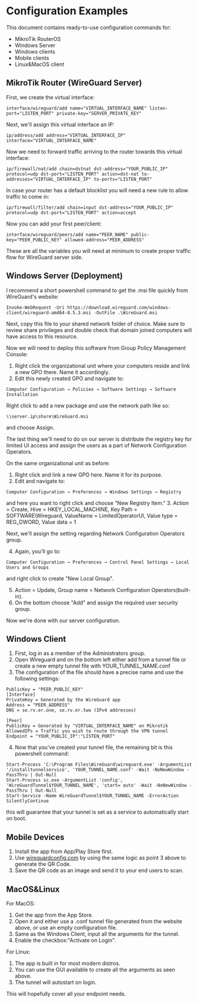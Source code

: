 # Configuration Examples

This document contains ready-to-use configuration commands for:

- MikroTik RouterOS
- Windows Server
- Windows clients
- Mobile clients
- Linux&MacOS client

## MikroTik Router (WireGuard Server)

First, we create the virtual interface:
```
interface/wireguard/add name="VIRTUAL_INTERFACE_NAME" listen-port="LISTEN_PORT" private-key="SERVER_PRIVATE_KEY"
```
Next, we'll assign this virtual interface an IP:
```
ip/address/add address="VIRTUAL_INTERFACE_IP" interface="VIRTUAL_INTERFACE_NAME"
```
Now we need to forward traffic arriving to the router towards this virtual interface:
```
ip/firewall/nat/add chain=dstnat dst-address="YOUR_PUBLIC_IP" protocol=udp dst-port="LISTEN_PORT" action=dst-nat to-addresses="VIRTUAL_INTERFACE_IP" to-ports="LISTEN_PORT"
```
In case your router has a default blocklist you will need a new rule to allow traffic to come in:
```
ip/firewall/filter/add chain=input dst-address="YOUR_PUBLIC_IP" protocol=udp dst-port="LISTEN_PORT" action=accept
```
Now you can add your first peer/client:
```
interface/wireguard/peers/add name="PEER_NAME" public-key="PEER_PUBLIC_KEY" allowed-address="PEER_ADDRESS"
```

These are all the variables you will need at minimum to create proper traffic flow for WireGuard server side. 


## Windows Server (Deployment)

I recommend a short powershell command to get the .msi file quickly from WireGuard's website:
```
Invoke-WebRequest -Uri https://download.wireguard.com/windows-client/wireguard-amd64-0.5.3.msi -OutFile .\WireGuard.msi
```
Next, copy this file to your shared network folder of choice. Make sure to review share privileges and double check that domain joined computers will have access to this resource.

Now we will need to deploy this software from Group Policy Management Console:

1. Right click the organizational unit where your computers reside and link a new GPO there. Name it accordingly.
2. Edit this newly created GPO and navigate to:
```
Computer Configuration → Policies → Software Settings → Software Installation
```
 Right click to add a new package and use the network path like so:
```
\\server.ip\share\WireGuard.msi
```
and choose Assign.

The last thing we'll need to do on our server is distribute the registry key for limited UI access and assign the users as a part of Network Configuration Operators.

On the same organizational unit as before:

1. Right click and link a new GPO here. Name it for its purpose.
2. Edit and navigate to:
```
Computer Configuration → Preferences → Windows Settings → Registry
```
and here you want to right click and choose "New Registry Item."
3. Action = Create, Hive = HKEY_LOCAL_MACHINE, Key Path = SOFTWARE\Wireguard, ValueName = LimitedOperatorUI, Value type = REG_DWORD, Value data = 1

Next, we'll assign the setting regarding Network Configuration Operators group.

4. Again, you'll go to:
```
Computer Configuration → Preferences → Control Panel Settings → Local Users and Groups 
```
and right click to create "New Local Group".

5. Action = Update, Group name = Network Configuration Operators(built-in).
6. On the bottom choose "Add" and assign the required user security group.

Now we're done with our server configuration. 


## Windows Client

1. First, log in as a member of the Administrators group.
2. Open Wireguard and on the bottom left either add from a tunnel file or create a new empty tunnel file with YOUR_TUNNEL_NAME.conf
3. The configuration of the file should have a precise name and use the following settings:
```
PublicKey = "PEER_PUBLIC_KEY"
[Interface]
PrivateKey = Generated by the WireGuard app
Address = "PEER_ADDRESS"
DNS = se.rv.er.one, se.rv.er.two (IPv4 addresses) 

[Peer]
PublicKey = Generated by "VIRTUAL_INTERFACE_NAME" on Mikrotik
AllowedIPs = Traffic you wish to route through the VPN tunnel
Endpoint = "YOUR_PUBLIC_IP":"LISTEN_PORT"
```
4. Now that you've created your tunnel file, the remaining bit is this powershell command:
```
Start-Process 'C:\Program Files\WireGuard\wireguard.exe' -ArgumentList '/installtunnelservice', 'YOUR_TUNNEL_NAME.conf' -Wait -NoNewWindow -PassThru | Out-Null
Start-Process sc.exe -ArgumentList 'config', 'WireGuardTunnel$YOUR_TUNNEL_NAME', 'start= auto' -Wait -NoNewWindow -PassThru | Out-Null
Start-Service -Name WireGuardTunnel$YOUR_TUNNEL_NAME -ErrorAction SilentlyContinue
```
this will guarantee that your tunnel is set as a service to automatically start on boot.

## Mobile Devices

1. Install the app from App/Play Store first.
2. Use [wireguardconfig.com](https://www.wireguardconfig.com/qrcode) by using the same logic as point 3 above to generate the QR Code.
3. Save the QR code as an image and send it to your end users to scan. 

## MacOS&Linux 

For MacOS:
1. Get the app from the App Store.
2. Open it and either use a .conf tunnel file generated from the website above, or use an empty configuration file.
3. Same as the Windows Client, input all the arguments for the tunnel.
4. Enable the checkbox:"Activate on Login".

For Linux:
1. The app is built in for most modern distros.
2. You can use the GUI available to create all the arguments as seen above.
3. The tunnel will autostart on login.

This will hopefully cover all your endpoint needs. 

